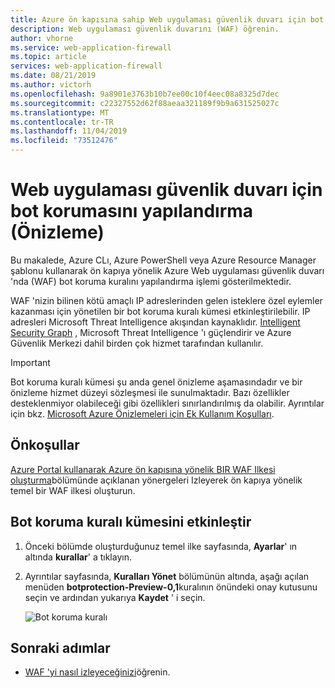 ```yaml
---
title: Azure ön kapısına sahip Web uygulaması güvenlik duvarı için bot korumasını yapılandırma (Önizleme)
description: Web uygulaması güvenlik duvarını (WAF) öğrenin.
author: vhorne
ms.service: web-application-firewall
ms.topic: article
services: web-application-firewall
ms.date: 08/21/2019
ms.author: victorh
ms.openlocfilehash: 9a8901e3763b10b7ee00c10f4eec08a8325d7dec
ms.sourcegitcommit: c22327552d62f88aeaa321189f9b9a631525027c
ms.translationtype: MT
ms.contentlocale: tr-TR
ms.lasthandoff: 11/04/2019
ms.locfileid: "73512476"
---
```

# <a name="configure-bot-protection-for-web-application-firewall-preview"></a>Web uygulaması güvenlik duvarı için bot korumasını yapılandırma (Önizleme)
Bu makalede, Azure CLı, Azure PowerShell veya Azure Resource Manager şablonu kullanarak ön kapıya yönelik Azure Web uygulaması güvenlik duvarı 'nda (WAF) bot koruma kuralını yapılandırma işlemi gösterilmektedir.

WAF 'nizin bilinen kötü amaçlı IP adreslerinden gelen isteklere özel eylemler kazanması için yönetilen bir bot koruma kuralı kümesi etkinleştirilebilir. IP adresleri Microsoft Threat Intelligence akışından kaynaklıdır. [Intelligent Security Graph](https://www.microsoft.com/security/operations/intelligence) , Microsoft Threat Intelligence 'ı güçlendirir ve Azure Güvenlik Merkezi dahil birden çok hizmet tarafından kullanılır.

> [!IMPORTANT]
> Bot koruma kuralı kümesi şu anda genel önizleme aşamasındadır ve bir önizleme hizmet düzeyi sözleşmesi ile sunulmaktadır. Bazı özellikler desteklenmiyor olabileceği gibi özellikleri sınırlandırılmış da olabilir.  Ayrıntılar için bkz. [Microsoft Azure Önizlemeleri için Ek Kullanım Koşulları](https://azure.microsoft.com/support/legal/preview-supplemental-terms/).

## <a name="prerequisites"></a>Önkoşullar

[Azure Portal kullanarak Azure ön kapısına yönelik BIR WAF Ilkesi oluşturma](waf-front-door-create-portal.md)bölümünde açıklanan yönergeleri Izleyerek ön kapıya yönelik temel bir WAF ilkesi oluşturun.

## <a name="enable-bot-protection-rule-set"></a>Bot koruma kuralı kümesini etkinleştir

1. Önceki bölümde oluşturduğunuz temel ilke sayfasında, **Ayarlar**' ın altında **kurallar**' a tıklayın.
2. Ayrıntılar sayfasında, **Kuralları Yönet** bölümünün altında, aşağı açılan menüden **botprotection-Preview-0,1**kuralının önündeki onay kutusunu seçin ve ardından yukarıya **Kaydet** ' i seçin.
    
   ![Bot koruma kuralı](.././media/waf-front-door-configure-bot-protection/botprotect2.png)

## <a name="next-steps"></a>Sonraki adımlar

- [WAF 'yi nasıl izleyeceğinizi](waf-front-door-monitor.md)öğrenin.
